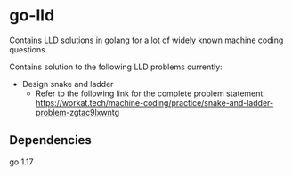# go-lld
Contains LLD solutions in golang for a lot of widely known machine coding questions.

Contains solution to the following LLD problems currently:
* Design snake and ladder
    * Refer to the following link for the complete problem statement: https://workat.tech/machine-coding/practice/snake-and-ladder-problem-zgtac9lxwntg


## Dependencies
go 1.17